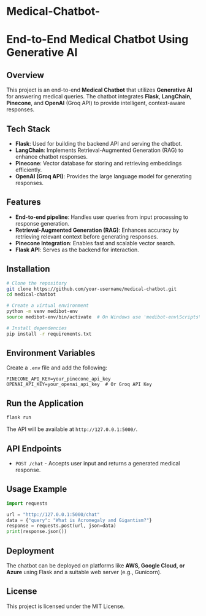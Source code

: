 # Medical-Chatbot-

# End-to-End Medical Chatbot Using Generative AI

## Overview
This project is an end-to-end **Medical Chatbot** that utilizes **Generative AI** for answering medical queries. The chatbot integrates **Flask**, **LangChain**, **Pinecone**, and **OpenAI** (Groq API) to provide intelligent, context-aware responses.

## Tech Stack
- **Flask**: Used for building the backend API and serving the chatbot.
- **LangChain**: Implements Retrieval-Augmented Generation (RAG) to enhance chatbot responses.
- **Pinecone**: Vector database for storing and retrieving embeddings efficiently.
- **OpenAI (Groq API)**: Provides the large language model for generating responses.

## Features
- **End-to-end pipeline**: Handles user queries from input processing to response generation.
- **Retrieval-Augmented Generation (RAG)**: Enhances accuracy by retrieving relevant context before generating responses.
- **Pinecone Integration**: Enables fast and scalable vector search.
- **Flask API**: Serves as the backend for interaction.

## Installation
```bash
# Clone the repository
git clone https://github.com/your-username/medical-chatbot.git
cd medical-chatbot

# Create a virtual environment
python -m venv medibot-env
source medibot-env/bin/activate  # On Windows use 'medibot-env\Scripts\activate'

# Install dependencies
pip install -r requirements.txt
```

## Environment Variables
Create a `.env` file and add the following:
```
PINECONE_API_KEY=your_pinecone_api_key
OPENAI_API_KEY=your_openai_api_key  # Or Groq API Key
```

## Run the Application
```bash
flask run
```
The API will be available at `http://127.0.0.1:5000/`.

## API Endpoints
- `POST /chat` - Accepts user input and returns a generated medical response.

## Usage Example
```python
import requests

url = "http://127.0.0.1:5000/chat"
data = {"query": "What is Acromegaly and Gigantism?"}
response = requests.post(url, json=data)
print(response.json())
```

## Deployment
The chatbot can be deployed on platforms like **AWS, Google Cloud, or Azure** using Flask and a suitable web server (e.g., Gunicorn).

## License
This project is licensed under the MIT License.

